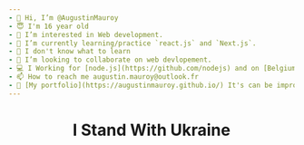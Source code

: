 ```yaml
---
- 👋 Hi, I’m @AugustinMauroy
- 😇 I'm 16 year old
- 👀 I’m interested in Web development.
- 🌱 I’m currently learning/practice `react.js` and `Next.js`.
- 🤔 I don't know what to learn
- 💞️ I’m looking to collaborate on web devlopement.
- 💻 I Working for [node.js](https://github.com/nodejs) and on [BelgiumJS](https://belgiumjs.github.io)
- 📫 How to reach me augustin.mauroy@outlook.fr
- 📕 [My portfolio](https://augustinmauroy.github.io/) It's can be improve. To repore issue you can go [here](https://github.com/AugustinMauroy/AugustinMauroy)
---
```


<h1 align="center">
  I Stand With Ukraine
</h1>
